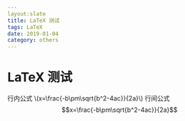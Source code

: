 ```yaml
---
layout:slate
title: LaTeX 测试
tags: LaTeX 
date: 2019-01-04
category: others
---
```

# LaTeX 测试  
  
<script type="text/javascript" src="http://cdn.mathjax.org/mathjax/latest/MathJax.js?config=default"></script>  
  
行内公式 \\(x=\frac{-b\pm\sqrt{b^2-4ac}}{2a}\\)
行间公式 $$x=\frac{-b\pm\sqrt{b^2-4ac}}{2a}$$